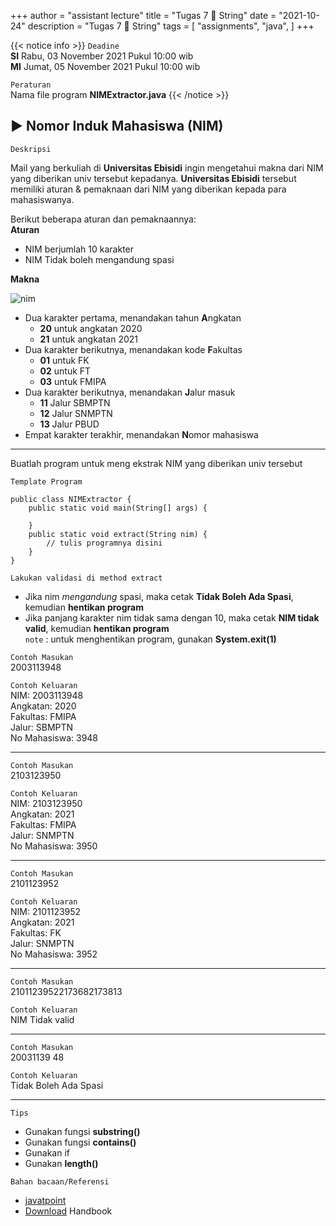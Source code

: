 +++
author = "assistant lecture"
title = "Tugas 7 📖 String"
date = "2021-10-24"
description = "Tugas 7 📖 String"
tags = [
    "assignments",
    "java",
]
+++

{{< notice info >}}
`Deadine`\
**SI** Rabu, 03 November 2021 Pukul 10:00 wib\
**MI** Jumat, 05 November 2021 Pukul 10:00 wib

`Peraturan`\
Nama file program **NIMExtractor.java**
{{< /notice >}}
 
## ▶ Nomor Induk Mahasiswa (NIM)

`Deskripsi`

Mail yang berkuliah di **Universitas Ebisidi** ingin mengetahui makna dari NIM yang diberikan univ tersebut kepadanya. **Universitas Ebisidi** tersebut memiliki aturan & pemaknaan dari NIM yang diberikan kepada para mahasiswanya.

Berikut beberapa aturan dan pemaknaannya:\
**Aturan**
- NIM berjumlah 10 karakter
- NIM Tidak boleh mengandung spasi

**Makna**

![nim](/assets/nim.png "NIM" )
- Dua karakter pertama, menandakan tahun **A**ngkatan
	- **20** untuk angkatan 2020
	- **21** untuk angkatan 2021
- Dua karakter berikutnya, menandakan kode **F**akultas
	- **01** untuk FK 
	- **02** untuk FT
	- **03** untuk FMIPA
- Dua karakter berikutnya, menandakan **J**alur masuk
	- **11** Jalur SBMPTN
	- **12** Jalur SNMPTN
	- **13** Jalur PBUD
- Empat karakter terakhir, menandakan **N**omor mahasiswa

---

Buatlah program untuk meng ekstrak NIM yang diberikan univ tersebut
 
`Template Program`

	public class NIMExtractor {
		public static void main(String[] args) {

		}
		public static void extract(String nim) {
			// tulis programnya disini
		}
	}

`Lakukan validasi di method extract`
- Jika nim *mengandung* spasi, maka cetak **Tidak Boleh Ada Spasi**, kemudian **hentikan program**
- Jika panjang karakter nim tidak sama dengan 10, maka cetak **NIM tidak valid**, kemudian **hentikan program**\
`note` : untuk menghentikan program, gunakan **System.exit(1)**

`Contoh Masukan`\
	2003113948

`Contoh Keluaran`\
	NIM: 2003113948\
	Angkatan: 2020\
	Fakultas: FMIPA\
	Jalur: SBMPTN\
	No Mahasiswa: 3948

---

`Contoh Masukan`\
	2103123950

`Contoh Keluaran`\
	NIM: 2103123950\
	Angkatan: 2021\
	Fakultas: FMIPA\
	Jalur: SNMPTN\
	No Mahasiswa: 3950

---


`Contoh Masukan`\
	2101123952

`Contoh Keluaran`\
	NIM: 2101123952\
	Angkatan: 2021\
	Fakultas: FK\
	Jalur: SNMPTN\
	No Mahasiswa: 3952

---

`Contoh Masukan`\
21011239522173682173813

`Contoh Keluaran`\
NIM Tidak valid

---


`Contoh Masukan`\
20031139 48

`Contoh Keluaran`\
	Tidak Boleh Ada Spasi

---

`Tips`
- Gunakan fungsi **substring()**
- Gunakan fungsi **contains()**
- Gunakan if
- Gunakan **length()**

`Bahan bacaan/Referensi`
- [javatpoint](https://www.javatpoint.com/java-string)
- [Download](/assets/String.pdf) Handbook
